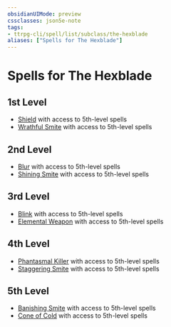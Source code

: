 ```yaml
---
obsidianUIMode: preview
cssclasses: json5e-note
tags:
- ttrpg-cli/spell/list/subclass/the-hexblade
aliases: ["Spells for The Hexblade"]
---
```

# Spells for The Hexblade

## 1st Level

- [Shield](shield-xphb "XPHB") with access to 5th-level spells
- [Wrathful Smite](wrathful-smite-xphb "XPHB") with access to 5th-level spells

## 2nd Level

- [Blur](blur-xphb "XPHB") with access to 5th-level spells
- [Shining Smite](shining-smite-xphb "XPHB") with access to 5th-level spells

## 3rd Level

- [Blink](blink-xphb "XPHB") with access to 5th-level spells
- [Elemental Weapon](elemental-weapon-xphb "XPHB") with access to 5th-level spells

## 4th Level

- [Phantasmal Killer](phantasmal-killer-xphb "XPHB") with access to 5th-level spells
- [Staggering Smite](staggering-smite-xphb "XPHB") with access to 5th-level spells

## 5th Level

- [Banishing Smite](banishing-smite-xphb "XPHB") with access to 5th-level spells
- [Cone of Cold](cone-of-cold-xphb "XPHB") with access to 5th-level spells